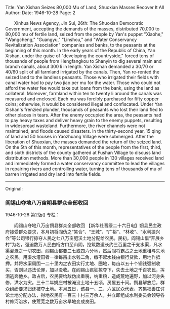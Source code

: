 Title: Yan Xishan Seizes 80,000 Mu of Land, Shuoxian Masses Recover It All
Author:
Date: 1946-10-28
Page: 2

　　Xinhua News Agency, Jin Sui, 26th: The Shuoxian Democratic Government, accepting the demands of the masses, distributed 70,000 to 80,000 mu of fertile land, seized from the people by Yan's puppet "Xiaohe," "Wangcheng," "Guangyu," "Linshou," and "Water Conservancy Revitalization Association" companies and banks, to the peasants at the beginning of this month. In the early years of the Republic of China, Yan Xishan, under the guise of "developing the countryside," forced tens of thousands of people from Hengfangkou to Shanyin to dig several main and branch canals, about 300 li in length. Yan Xishan demanded a 30/70 or 40/60 split of all farmland irrigated by the canals. Then, Yan re-rented the seized land to the landless peasants. Those who irrigated their fields with canal water had to pay two jiao per mu for the water. Those who could not afford the water fee would take out loans from the bank, using the land as collateral. Moreover, farmland within ten to twenty li around the canals was measured and enclosed. Each mu was forcibly purchased for fifty copper coins; otherwise, it would be considered illegal and confiscated. Under Yan Xishan's frenzied plunder, thousands of peasants who lost their land fled to other places in tears. After the enemy occupied the area, the peasants had to pay heavy taxes and deliver heavy grain to the enemy puppets, resulting in widespread wasteland. Furthermore, the river channels were not maintained, and floods caused disasters. In the thirty-second year, 15 qing of land and 50 houses in Yaozhuang Village were submerged. After the liberation of Shuoxian, the masses demanded the return of the seized land. On the 5th of this month, representatives of the people from the first, third, and sixth districts of the county gathered at Fushan Village to discuss land distribution methods. More than 30,000 people in 130 villages received land and immediately formed a water conservancy committee to lead the villages in repairing rivers and controlling water, turning tens of thousands of mu of barren irrigated and dry land into fertile fields.



<hr /> 

Original: 


### 阎锡山夺地八万亩朔县群众全部收回

1946-10-28
第2版()
专栏：

　　阎锡山夺地八万亩朔县群众全部收回
    【新华社晋绥二十六日电】朔县民主政府接受群众要求，本月初将阎伪之“笑合”、“王城”、“广裕”、“林收”、“水利振兴会”等公司银行掠夺人民之七八万亩肥沃土地分配给农民。民初，阎锡山借“开展乡村”为名，强迫数万人民由桁方口至山阴，挖筑数道长约三百里之干支水渠，凡水渠灌溉之一切农田，阎锡山都要三七或四六分地，然后阎将霸占之土地重租与失地之农民。用渠水灌田者一律每亩出水钱二角，缴不起水钱由银行贷款，用地作抵押。并将水渠周围一二十里内之农田实行丈地、圈地，每亩以五十个铜钱强制收买，否则以违法论罪，加以没收。在阎锡山疯狂掠夺下，失去土地之千百农民，挥泪逃奔他乡。敌占后，农民要给敌伪出重税，纳重粮，造成荒地遍野，加以河身失修，洪水为灾。三十二年姚庄村被淹没土地十五顷，房屋五十间。朔县解放后，群众纷纷要求归还被夺土地。本月五日，该县一、三、六区民众代表，齐集福善庄讨论土地分配办法，得地农民有一百三十村三万余人，并立即组成水利委员会领导各村修河治水，使荒芜之数万亩水旱地变成良田。
